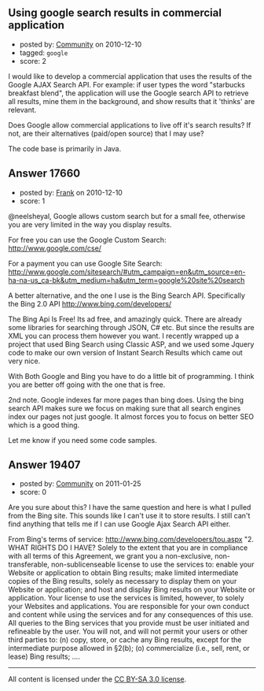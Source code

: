 ## Using google search results in commercial application

- posted by: [Community](https://stackexchange.com/users/-1/-1-community) on 2010-12-10
- tagged: `google`
- score: 2

I would like to develop a commercial application that uses the results of the Google AJAX Search API. For example: if user types the word "starbucks breakfast blend", the application will use the Google search API to retrieve all results, mine them in the background, and show results that it 'thinks' are relevant.

Does Google allow commercial applications to live off it's search results? If not, are their alternatives (paid/open source) that I may use?

The code base is primarily in Java.



## Answer 17660

- posted by: [Frank](https://stackexchange.com/users/-1/4858-frank) on 2010-12-10
- score: 1

@neelsheyal, Google allows custom search but for a small fee, otherwise you are very limited in the way you display results.

For free you can use the Google Custom Search:
http://www.google.com/cse/

For a payment you can use Google Site Search:
http://www.google.com/sitesearch/#utm_campaign=en&utm_source=en-ha-na-us_ca-bk&utm_medium=ha&utm_term=google%20site%20search

A better alternative, and the one I use is the Bing Search API.
Specifically the Bing 2.0 API
http://www.bing.com/developers/

The Bing Api Is Free!  Its ad free, and amazingly quick.  There are already some libraries for searching through JSON, C# etc.  But since the results are XML you can process them however you want.  I recently wrapped up a project that used Bing Search using Classic ASP, and we used some Jquery code to make our own version of Instant Search Results which came out very nice. 

With Both Google and Bing you have to do a little bit of programming.  I think you are better off going with the one that is free.

2nd note.  Google indexes far more pages than bing does.  Using the bing search API makes sure we focus on making sure that all search engines index our pages not just google.  It almost forces you to focus on better SEO which is a good thing.

Let me know if you need some code samples. 







## Answer 19407

- posted by: [Community](https://stackexchange.com/users/-1/-1-community) on 2011-01-25
- score: 0

Are you sure about this?  I have the same question and here is what I pulled from the Bing site.  This sounds like I can't use it to store results.  I still can't find anything that tells me if I can use Google Ajax Search API either.


From Bing's terms of service: http://www.bing.com/developers/tou.aspx
"2. WHAT RIGHTS DO I HAVE?  Solely to the extent that you are in compliance with all terms of this Agreement, we grant you a non-exclusive, non-transferable, non-sublicenseable license to use the services to: enable your Website or application to obtain Bing results; make limited intermediate copies of the Bing results, solely as necessary to display them on your Website or application; and host and display Bing results on your Website or application.  Your license to use the services is limited, however, to solely your Websites and applications.  You are responsible for your own conduct and content while using the services and for any consequences of this use.  All queries to the Bing services that you provide must be user initiated and refineable by the user.
You will not, and will not permit your users or other third parties to:
 (n) copy, store, or cache any Bing results, except for the intermediate purpose allowed in §2(b);
     (o) commercialize (i.e., sell, rent, or lease) Bing results;
 ....




---

All content is licensed under the [CC BY-SA 3.0 license](https://creativecommons.org/licenses/by-sa/3.0/).
